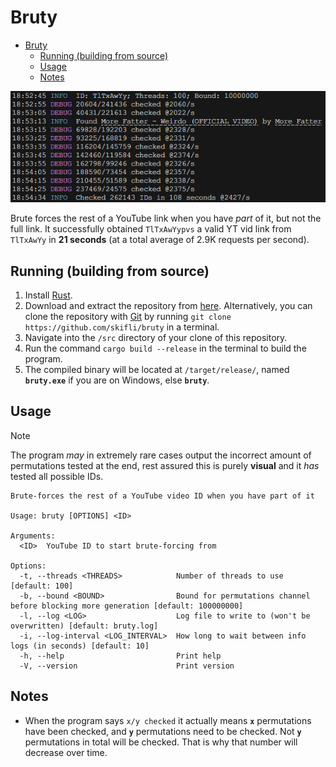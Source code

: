 # Bruty

- [Bruty](#bruty)
  - [Running (building from source)](#running-building-from-source)
  - [Usage](#usage)
  - [Notes](#notes)
  
![Screenshot of the program working](assets/cover.png)

Brute forces the rest of a YouTube link when you have *part* of it, but not the full link. It successfully obtained `TlTxAwYypvs` a valid YT vid link from `TlTxAwYy` in **21 seconds** (at a total average of 2.9K requests per second).

## Running (building from source)

1. Install [Rust](https://www.rust-lang.org/tools/install).
2. Download and extract the repository from [here](https://github.com/skifli/bruty/archive/refs/heads/master.zip). Alternatively, you can clone the repository with [Git](https://git-scm.com/) by running `git clone https://github.com/skifli/bruty` in a terminal.
3. Navigate into the `/src` directory of your clone of this repository.
4. Run the command `cargo build --release` in the terminal to build the program.
5. The compiled binary will be located at `/target/release/`, named **`bruty.exe`** if you are on Windows, else **`bruty`**.

## Usage

> [!NOTE]
> The program *may* in extremely rare cases output the incorrect amount of permutations tested at the end, rest assured this is purely **visual** and it *has* tested all possible IDs.

```
Brute-forces the rest of a YouTube video ID when you have part of it

Usage: bruty [OPTIONS] <ID>

Arguments:
  <ID>  YouTube ID to start brute-forcing from

Options:
  -t, --threads <THREADS>            Number of threads to use [default: 100]
  -b, --bound <BOUND>                Bound for permutations channel before blocking more generation [default: 100000000]
  -l, --log <LOG>                    Log file to write to (won't be overwritten) [default: bruty.log]
  -i, --log-interval <LOG_INTERVAL>  How long to wait between info logs (in seconds) [default: 10]
  -h, --help                         Print help
  -V, --version                      Print version
```

## Notes

* When the program says `x/y checked` it actually means **`x`** permutations have been checked, and **`y`** permutations need to be checked. Not **`y`** permutations in total will be checked. That is why that number will decrease over time.
